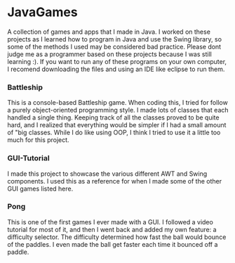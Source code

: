 # JavaGames
A collection of games and apps that I made in Java. I worked on these projects as I learned how to program in Java and use the Swing library, so some of the methods I used may be considered bad practice. Please dont judge me as a programmer based on these projects because I was still learning :). 
If you want to run any of these programs on your own computer, I recomend downloading the files and using an IDE like eclipse to run them. 

### Battleship
This is a console-based Battleship game. When coding this, I tried for follow a purely object-oriented programming style. I made lots of classes that each handled a single thing. Keeping track of all the classes proved to be quite hard, and I realized that everything would be simpler if I had a small amount of "big classes. While I do like using OOP, I think I tried to use it a little too much for this project. 

### GUI-Tutorial
I made this project to showcase the various different AWT and Swing components. I used this as a reference for when I made some of the other GUI games listed here. 

### Pong
This is one of the first games I ever made with a GUI. I followed a video tutorial for most of it, and then I went back and added my own feature: a difficulty selector. The difficulty determined how fast the ball would bounce of the paddles. I even made the ball get faster each time it bounced off a paddle. 
